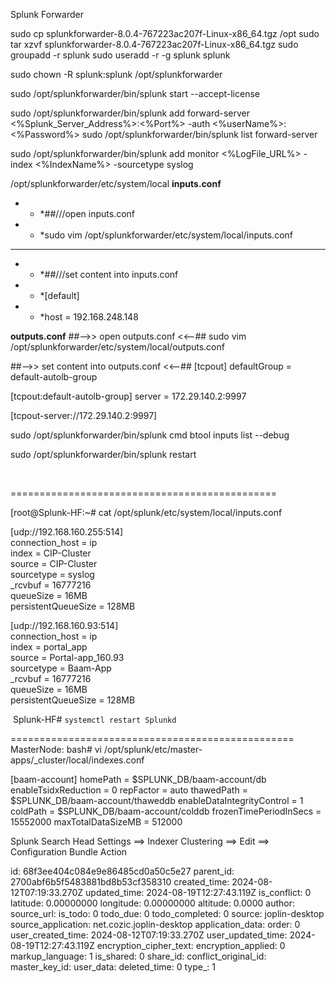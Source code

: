 Splunk Forwarder

sudo cp splunkforwarder-8.0.4-767223ac207f-Linux-x86_64.tgz /opt sudo tar xzvf splunkforwarder-8.0.4-767223ac207f-Linux-x86_64.tgz sudo groupadd -r splunk sudo useradd -r -g splunk splunk

sudo chown -R splunk:splunk /opt/splunkforwarder

sudo /opt/splunkforwarder/bin/splunk start --accept-license

sudo /opt/splunkforwarder/bin/splunk add forward-server &lt;%Splunk_Server_Address%&gt;:&lt;%Port%&gt; -auth &lt;%userName%&gt;:&lt;%Password%&gt; sudo /opt/splunkforwarder/bin/splunk list forward-server

sudo /opt/splunkforwarder/bin/splunk add monitor &lt;%LogFile_URL%&gt; -index &lt;%IndexName%&gt; -sourcetype syslog

/opt/splunkforwarder/etc/system/local **inputs.conf**

- - \*##///open inputs.conf
- - \*sudo vim /opt/splunkforwarder/etc/system/local/inputs.conf

* * *

- - \*##///set content into inputs.conf
- - \*\[default\]
- - \*host = 192.168.248.148

**outputs.conf** ##–>> open outputs.conf <<–## sudo vim /opt/splunkforwarder/etc/system/local/outputs.conf

##–>> set content into outputs.conf <<–## \[tcpout\] defaultGroup = default-autolb-group

\[tcpout:default-autolb-group\] server = 172.29.140.2:9997

\[tcpout-server://172.29.140.2:9997\]

sudo /opt/splunkforwarder/bin/splunk cmd btool inputs list --debug

sudo /opt/splunkforwarder/bin/splunk restart

&nbsp;

\==============================================

\[root@Splunk-HF:~# cat /opt/splunk/etc/system/local/inputs.conf

\[udp://192.168.160.255:514\]  
connection_host = ip  
index = CIP-Cluster  
source = CIP-Cluster  
sourcetype = syslog  
\_rcvbuf = 16777216  
queueSize = 16MB  
persistentQueueSize = 128MB

\[udp://192.168.160.93:514\]  
connection_host = ip  
index = portal_app  
source = Portal-app_160.93  
sourcetype = Baam-App  
\_rcvbuf = 16777216  
queueSize = 16MB  
persistentQueueSize = 128MB

&nbsp;Splunk-HF# `systemctl restart Splunkd`

\=================================================
MasterNode:
bash# vi /opt/splunk/etc/master-apps/_cluster/local/indexes.conf

[baam-account]
homePath = $SPLUNK_DB/baam-account/db
enableTsidxReduction = 0
repFactor = auto
thawedPath = $SPLUNK_DB/baam-account/thaweddb
enableDataIntegrityControl = 1
coldPath = $SPLUNK_DB/baam-account/colddb
frozenTimePeriodInSecs = 15552000
maxTotalDataSizeMB = 512000

Splunk Search Head
Settings ==> Indexer Clustering ==> Edit ==> Configuration Bundle Action

id: 68f3ee404c084e9e86485cd0a50c5e27
parent_id: 2700abf6b5f5483881bd8b53cf358310
created_time: 2024-08-12T07:19:33.270Z
updated_time: 2024-08-19T12:27:43.119Z
is_conflict: 0
latitude: 0.00000000
longitude: 0.00000000
altitude: 0.0000
author: 
source_url: 
is_todo: 0
todo_due: 0
todo_completed: 0
source: joplin-desktop
source_application: net.cozic.joplin-desktop
application_data: 
order: 0
user_created_time: 2024-08-12T07:19:33.270Z
user_updated_time: 2024-08-19T12:27:43.119Z
encryption_cipher_text: 
encryption_applied: 0
markup_language: 1
is_shared: 0
share_id: 
conflict_original_id: 
master_key_id: 
user_data: 
deleted_time: 0
type_: 1